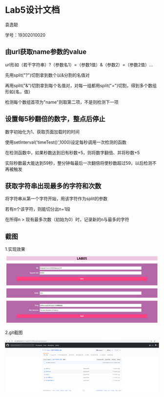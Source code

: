 # Lab5设计文档

袁逸聪

学号：19302010020

## 由url获取name参数的value

url形如（若干字符串）?（参数名1）=（参数1值）&（参数2）=（参数2值）...

先用split("?")切割拿到数个以&分割的名值对

再用split("&")切割拿到每个名值对，对每一组都用split("=")切割，得到多个数组形如{名，值}

检测每个数组首项为"name"则取第二项，不是则检测下一项

## 设置每5秒翻倍的数字，整点后停止

数字初始化为1、获取页面加载时的时间

使用setInterval('timeTest()',1000)设定每秒调用一次检测的函数

在检测函数中，如果秒数达到旧有秒数+5，则将数字翻倍、并将秒数+5

实际秒数最大能达到59秒，整分钟每最后一次翻倍将使秒数超过59，以后检测不再被触发

## 获取字符串出现最多的字符和次数

将字符串从第一个字符开始，用该字符作为split的参数

若有n个该字符，则能切分出n+1段

在所得n > 现有最多次数（初始为0）时，记录新的n与最多的字符

## 截图

1.实现效果

![效果图](https://github.com/YC-Yuan/SOFT130002_lab/blob/master/lab5/lab5_%E6%95%88%E6%9E%9C.png)

2.git截图

![git截图](https://github.com/YC-Yuan/SOFT130002_lab/blob/master/lab5/lab5_gitRepo.png)